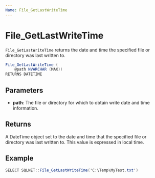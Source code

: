 ```yaml
---
Name: File_GetLastWriteTime
---
```


# File_GetLastWriteTime

`File_GetLastWriteTime` returns the date and time the specified file or directory was last written to.

```csharp
File_GetLastWriteTime (
	@path NVARCHAR (MAX))
RETURNS DATETIME
```

## Parameters

 - **path**: The file or directory for which to obtain write date and time information.

## Returns

A DateTime object set to the date and time that the specified file or directory was last written to. This value is expressed in local time.

## Example

```csharp
SELECT SQLNET::File_GetLastWriteTime('C:\Temp\MyTest.txt')
```

